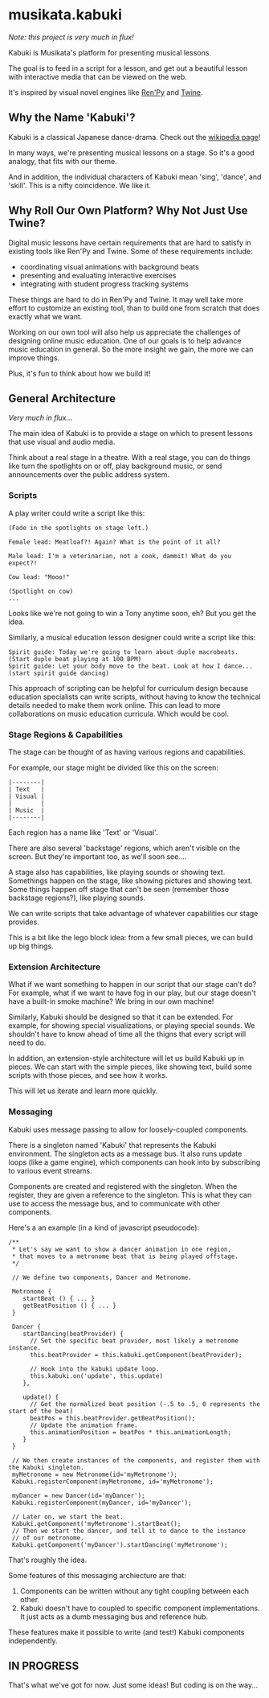 # musikata.kabuki

*Note: this project is very much in flux!*

Kabuki is Musikata's platform for presenting musical lessons.

The goal is to feed in a script for a lesson, and get out a beautiful lesson with interactive media that can be viewed on the web.

It's inspired by visual novel engines like [Ren'Py](http://www.renpy.org/) and [Twine](http://twinery.org/). 


## Why the Name 'Kabuki'?
Kabuki is a classical Japanese dance-drama. Check out the [wikipedia page](http://en.wikipedia.org/wiki/Kabuki)!

In many ways, we're presenting musical lessons on a stage. So it's a good analogy, that fits with our theme.

And in addition, the individual characters of Kabuki mean 'sing', 'dance', and 'skill'. This is a nifty coincidence. We like it.

## Why Roll Our Own Platform? Why Not Just Use Twine?
Digital music lessons have certain requirements that are hard to satisfy in existing tools like Ren'Py and Twine. Some of these requirements include:
- coordinating visual animations with background beats
- presenting and evaluating interactive exercises
- integrating with student progress tracking systems

These things are hard to do in Ren'Py and Twine. It may well take more effort to customize an existing tool, than to build one from scratch that does exactly what we want.

Working on our own tool will also help us appreciate the challenges of designing online music education. One of our goals is to help advance music education in general. So the more insight we gain, the more we can improve things.

Plus, it's fun to think about how we build it!

## General Architecture
*Very much in flux...*

The main idea of Kabuki is to provide a stage on which to present lessons that use visual and audio media.

Think about a real stage in a theatre. With a real stage, you can do things like turn the spotlights on or off, play background music, or send announcements over the public address system.

### Scripts
A play writer could write a script like this:

````
(Fade in the spotlights on stage left.)

Female lead: Meatloaf?! Again? What is the point of it all?

Male lead: I'm a veterinarian, not a cook, dammit! What do you expect?!

Cow lead: "Mooo!"

(Spotlight on cow)
...
````

Looks like we're not going to win a Tony anytime soon, eh? But you get the idea.

Similarly, a musical education lesson designer could write a script like this:

````
Spirit guide: Today we're going to learn about duple macrobeats.
(Start duple beat playing at 100 BPM)
Spirit guide: Let your body move to the beat. Look at how I dance...
(start spirit guide dancing)
````

This approach of scripting can be helpful for curriculum design because education specialists can write scripts, without having to know the technical details needed to make them work online. This can lead to more collaborations on music education curricula. Which would be cool.

### Stage Regions & Capabilities
The stage can be thought of as having various regions and capabilities.

For example, our stage might be divided like this on the screen:

````
|--------|
| Text   |
| Visual |
|        |
| Music  |
|--------|

````
Each region has a name like 'Text' or 'Visual'. 

There are also several 'backstage' regions, which aren't visible on the screen. But they're important too, as we'll soon see....

A stage also has capabilities, like playing sounds or showing text. Somethings happen on the stage, like showing pictures and showing text. Some things happen off stage that can't be seen (remember those backstage regions?), like playing sounds.

We can write scripts that take advantage of whatever capabilities our stage provides.

This is a bit like the lego block idea: from a few small pieces, we can build up big things.

### Extension Architecture
What if we want something to happen in our script that our stage can't do?  For example, what if we want to have fog in our play, but our stage doesn't have a built-in smoke machine? We bring in our own machine!

Similarly, Kabuki should be designed so that it can be extended. For example, for showing special visualizations, or playing special sounds. We shouldn't have to know ahead of time all the thigns that every script will need to do.

In addition, an extension-style architecture will let us build Kabuki up in pieces. We can start with the simple pieces, like showing text, build some scripts with those pieces, and see how it works.

This will let us iterate and learn more quickly.

### Messaging
Kabuki uses message passing to allow for loosely-coupled components. 

There is a singleton named 'Kabuki' that represents the Kabuki environment. The singleton acts as a message bus. It also runs update loops (like a game engine), which components can hook into by subscribing to various event streams.

Components are created and registered with the singleton. When the register, they are given a reference to the singleton. This is what they can use to access the message bus, and to communicate with other components.

Here's a an example (in a kind of javascript pseudocode):

````
/**
 * Let's say we want to show a dancer animation in one region, 
 * that moves to a metronome beat that is being played offstage.
 */

 // We define two components, Dancer and Metronome.

 Metronome {
    startBeat () { ... }
    getBeatPosition () { ... }
 }

 Dancer {
    startDancing(beatProvider) {
      // Set the specific beat provider, most likely a metronome instance.
      this.beatProvider = this.kabuki.getComponent(beatProvider);
      
      // Hook into the kabuki update loop.
      this.kabuki.on('update', this.update)
    },

    update() {
      // Get the normalized beat position (-.5 to .5, 0 represents the start of the beat)
      beatPos = this.beatProvider.getBeatPosition();
      // Update the animation frame.
      this.animationPosition = beatPos * this.animationLength;
    }
 }

 // We then create instances of the components, and register them with the Kabuki singleton.
 myMetronome = new Metronome(id='myMetronome');
 Kabuki.registerComponent(myMetronome, id='myMetronome');

 myDancer = new Dancer(id='myDancer');
 Kabuki.registerComponent(myDancer, id='myDancer');

 // Later on, we start the beat.
 Kabuki.getComponent('myMetronome').startBeat();
 // Then we start the dancer, and tell it to dance to the instance
 // of our metronome.
 Kabuki.getComponent('myDancer').startDancing('myMetronome');

````

That's roughly the idea.

Some features of this messaging archiecture are that:
1. Components can be written without any tight coupling between each other.
1. Kabuki doesn't have to coupled to specific component implementations. It just acts as a dumb messaging bus and reference hub.

These features make it possible to write (and test!) Kabuki components independently.


## IN PROGRESS
That's what we've got for now. Just some ideas! But coding is on the way...
